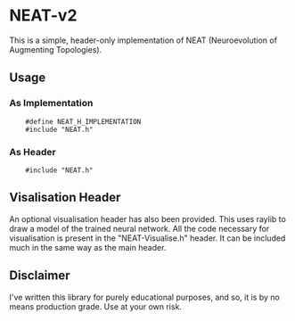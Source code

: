 # NEAT-v2

This is a simple, header-only implementation of NEAT (Neuroevolution of Augmenting Topologies).

## Usage

### As Implementation

```   
    #define NEAT_H_IMPLEMENTATION
    #include "NEAT.h"
```

### As Header

```   
    #include "NEAT.h"
```

## Visalisation Header

An optional visualisation header has also been provided. This uses raylib to draw a model of the trained neural network. 
All the code necessary for visualisation is present in the "NEAT-Visualise.h" header. It can be included much in the same way as the main header.

## Disclaimer

I've written this library for purely educational purposes, and so, it is by no means production grade. 
Use at your own risk.


